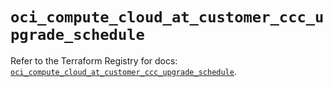 # `oci_compute_cloud_at_customer_ccc_upgrade_schedule`

Refer to the Terraform Registry for docs: [`oci_compute_cloud_at_customer_ccc_upgrade_schedule`](https://registry.terraform.io/providers/hashicorp/oci/7.19.0/docs/resources/compute_cloud_at_customer_ccc_upgrade_schedule).
